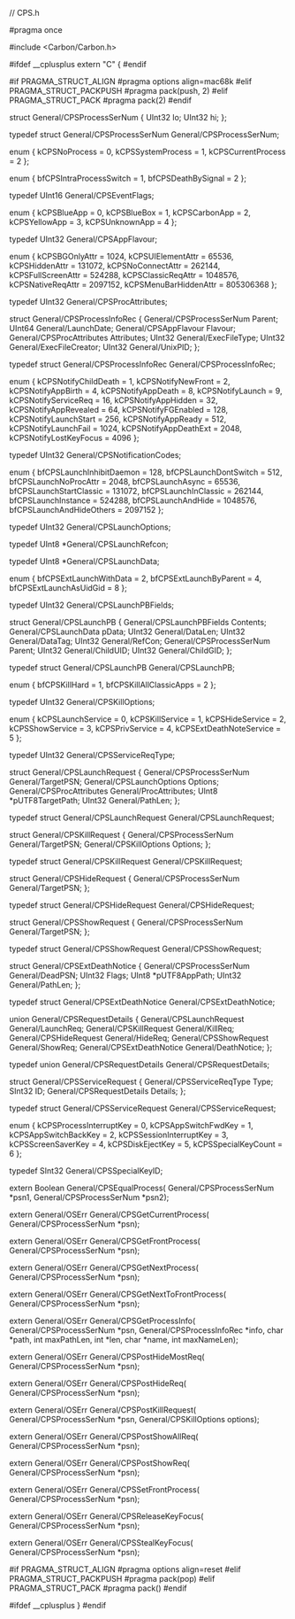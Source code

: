     
// CPS.h

#pragma once

#include <Carbon/Carbon.h>


#ifdef __cplusplus
extern "C" {
#endif

#if PRAGMA_STRUCT_ALIGN
    #pragma options align=mac68k
#elif PRAGMA_STRUCT_PACKPUSH
    #pragma pack(push, 2)
#elif PRAGMA_STRUCT_PACK
    #pragma pack(2)
#endif


struct General/CPSProcessSerNum
{
	UInt32		lo;
	UInt32		hi;
};

typedef struct General/CPSProcessSerNum	General/CPSProcessSerNum;

enum
{
	kCPSNoProcess		=	0,
	kCPSSystemProcess	=	1,
	kCPSCurrentProcess	=	2
};


enum
{
	bfCPSIntraProcessSwitch =	1,
	bfCPSDeathBySignal	=	2
};

typedef UInt16	General/CPSEventFlags;


enum
{
	kCPSBlueApp	=	0,
	kCPSBlueBox	=	1,
	kCPSCarbonApp	=	2,
	kCPSYellowApp	=	3,
	kCPSUnknownApp	=	4
};

typedef UInt32	General/CPSAppFlavour;


enum
{
	kCPSBGOnlyAttr		=	1024,
	kCPSUIElementAttr	=	65536,
	kCPSHiddenAttr		=	131072,
	kCPSNoConnectAttr	=	262144,
	kCPSFullScreenAttr	=	524288,
	kCPSClassicReqAttr	=	1048576,
	kCPSNativeReqAttr	=	2097152,
        kCPSMenuBarHiddenAttr	=	805306368
};

typedef UInt32	General/CPSProcAttributes;


struct General/CPSProcessInfoRec
{
	General/CPSProcessSerNum 	Parent;
	UInt64			General/LaunchDate;
	General/CPSAppFlavour		Flavour;
	General/CPSProcAttributes	Attributes;
	UInt32			General/ExecFileType;
	UInt32			General/ExecFileCreator;
	UInt32			General/UnixPID;
};

typedef struct General/CPSProcessInfoRec	General/CPSProcessInfoRec;


enum
{
	kCPSNotifyChildDeath	=	1,
	kCPSNotifyNewFront	=	2,
	kCPSNotifyAppBirth	=	4,
	kCPSNotifyAppDeath	=	8,
	kCPSNotifyLaunch	=	9,
	kCPSNotifyServiceReq	=	16,
	kCPSNotifyAppHidden	=	32,
	kCPSNotifyAppRevealed	=	64,
	kCPSNotifyFGEnabled	=	128,
	kCPSNotifyLaunchStart	=	256,
	kCPSNotifyAppReady	=	512,
	kCPSNotifyLaunchFail	=	1024,
	kCPSNotifyAppDeathExt	=	2048,
	kCPSNotifyLostKeyFocus	=	4096
};

typedef UInt32	General/CPSNotificationCodes;


enum
{
	bfCPSLaunchInhibitDaemon	=	128,
	bfCPSLaunchDontSwitch		=	512,
	bfCPSLaunchNoProcAttr		=	2048,
	bfCPSLaunchAsync		=	65536,
	bfCPSLaunchStartClassic		=	131072,
	bfCPSLaunchInClassic		=	262144,
	bfCPSLaunchInstance		=	524288,
	bfCPSLaunchAndHide		=	1048576,
	bfCPSLaunchAndHideOthers	=	2097152
};

typedef UInt32	General/CPSLaunchOptions;


typedef	UInt8	*General/CPSLaunchRefcon;


typedef	UInt8	*General/CPSLaunchData;


enum
{
	bfCPSExtLaunchWithData	=	2,
	bfCPSExtLaunchByParent	=	4,
	bfCPSExtLaunchAsUidGid	=	8
};

typedef UInt32	General/CPSLaunchPBFields;


struct General/CPSLaunchPB
{
	General/CPSLaunchPBFields	Contents;
	General/CPSLaunchData		pData;
	UInt32			General/DataLen;
	UInt32			General/DataTag;
	UInt32			General/RefCon;
	General/CPSProcessSerNum	Parent;
	UInt32			General/ChildUID;
	UInt32			General/ChildGID;
};

typedef struct General/CPSLaunchPB	General/CPSLaunchPB;


enum
{
	bfCPSKillHard		=	1,
	bfCPSKillAllClassicApps	=	2
};

typedef UInt32	General/CPSKillOptions;


enum
{
	kCPSLaunchService	=	0,
	kCPSKillService		=	1,
	kCPSHideService		=	2,
	kCPSShowService		=	3,
	kCPSPrivService		=	4,
	kCPSExtDeathNoteService	=	5
};

typedef UInt32	General/CPSServiceReqType;


struct General/CPSLaunchRequest
{
	General/CPSProcessSerNum	General/TargetPSN;
	General/CPSLaunchOptions 	Options;
	General/CPSProcAttributes 	General/ProcAttributes;
	UInt8			*pUTF8TargetPath;
	UInt32			General/PathLen;
};

typedef struct General/CPSLaunchRequest	General/CPSLaunchRequest;


struct General/CPSKillRequest
{
	General/CPSProcessSerNum	General/TargetPSN;
	General/CPSKillOptions		Options;
};

typedef struct General/CPSKillRequest	General/CPSKillRequest;


struct General/CPSHideRequest
{
	General/CPSProcessSerNum 	General/TargetPSN;
};

typedef struct General/CPSHideRequest	General/CPSHideRequest;


struct General/CPSShowRequest
{
	General/CPSProcessSerNum 	General/TargetPSN;
};

typedef struct General/CPSShowRequest	General/CPSShowRequest;


struct General/CPSExtDeathNotice
{
	General/CPSProcessSerNum 	General/DeadPSN;
	UInt32			Flags;
	UInt8			*pUTF8AppPath;
	UInt32			General/PathLen;
};

typedef struct General/CPSExtDeathNotice	General/CPSExtDeathNotice;


union General/CPSRequestDetails
{
	General/CPSLaunchRequest 	General/LaunchReq;
	General/CPSKillRequest 		General/KillReq;
	General/CPSHideRequest 		General/HideReq;
	General/CPSShowRequest 		General/ShowReq;
	General/CPSExtDeathNotice 	General/DeathNotice;
};

typedef union General/CPSRequestDetails	General/CPSRequestDetails;


struct General/CPSServiceRequest
{
	General/CPSServiceReqType 	Type;
	SInt32			ID;
	General/CPSRequestDetails 	Details;
};

typedef struct General/CPSServiceRequest	General/CPSServiceRequest;


enum
{
	kCPSProcessInterruptKey	=	0,
	kCPSAppSwitchFwdKey	=	1,
	kCPSAppSwitchBackKey	=	2,
	kCPSSessionInterruptKey	=	3,
	kCPSScreenSaverKey	=	4,
	kCPSDiskEjectKey	=	5,
	kCPSSpecialKeyCount	=	6
};

typedef SInt32	General/CPSSpecialKeyID;


extern Boolean	General/CPSEqualProcess( General/CPSProcessSerNum *psn1, General/CPSProcessSerNum *psn2);

extern General/OSErr	General/CPSGetCurrentProcess( General/CPSProcessSerNum *psn);

extern General/OSErr	General/CPSGetFrontProcess( General/CPSProcessSerNum *psn);

extern General/OSErr	General/CPSGetNextProcess( General/CPSProcessSerNum *psn);

extern General/OSErr	General/CPSGetNextToFrontProcess( General/CPSProcessSerNum *psn);

extern General/OSErr	General/CPSGetProcessInfo( General/CPSProcessSerNum *psn, General/CPSProcessInfoRec *info, char *path, int maxPathLen, int *len, char *name, int maxNameLen);

extern General/OSErr	General/CPSPostHideMostReq( General/CPSProcessSerNum *psn);

extern General/OSErr	General/CPSPostHideReq( General/CPSProcessSerNum *psn);

extern General/OSErr	General/CPSPostKillRequest( General/CPSProcessSerNum *psn, General/CPSKillOptions options);

extern General/OSErr	General/CPSPostShowAllReq( General/CPSProcessSerNum *psn);

extern General/OSErr	General/CPSPostShowReq( General/CPSProcessSerNum *psn);

extern General/OSErr	General/CPSSetFrontProcess( General/CPSProcessSerNum *psn);

extern General/OSErr	General/CPSReleaseKeyFocus( General/CPSProcessSerNum *psn);

extern General/OSErr	General/CPSStealKeyFocus( General/CPSProcessSerNum *psn);


#if PRAGMA_STRUCT_ALIGN
    #pragma options align=reset
#elif PRAGMA_STRUCT_PACKPUSH
    #pragma pack(pop)
#elif PRAGMA_STRUCT_PACK
    #pragma pack()
#endif

#ifdef __cplusplus
}
#endif

